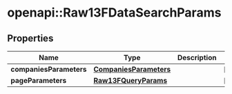 # openapi::Raw13FDataSearchParams


## Properties
Name | Type | Description | Notes
------------ | ------------- | ------------- | -------------
**companiesParameters** | [**CompaniesParameters**](CompaniesParameters.md) |  | [optional] 
**pageParameters** | [**Raw13FQueryParams**](Raw13FQueryParams.md) |  | [optional] 


